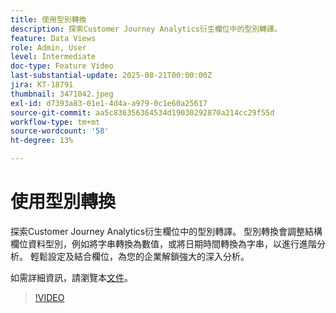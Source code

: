 ```yaml
---
title: 使用型別轉換
description: 探索Customer Journey Analytics衍生欄位中的型別轉譯。
feature: Data Views
role: Admin, User
level: Intermediate
doc-type: Feature Video
last-substantial-update: 2025-08-21T00:00:00Z
jira: KT-18791
thumbnail: 3471042.jpeg
exl-id: d7393a83-01e1-4d4a-a979-0c1e60a25617
source-git-commit: aa5c836356364534d19030292870a214cc29f55d
workflow-type: tm+mt
source-wordcount: '58'
ht-degree: 13%

---
```


# 使用型別轉換

探索Customer Journey Analytics衍生欄位中的型別轉譯。 型別轉換會調整結構欄位資料型別，例如將字串轉換為數值，或將日期時間轉換為字串，以進行進階分析。 輕鬆設定及結合欄位，為您的企業解鎖強大的深入分析。

如需詳細資訊，請瀏覽本[文件](https://experienceleague.adobe.com/zh-hant/docs/analytics-platform/using/cja-dataviews/derived-fields)。

>[!VIDEO](https://video.tv.adobe.com/v/3471065/?learn=on&captions=chi_hant)
